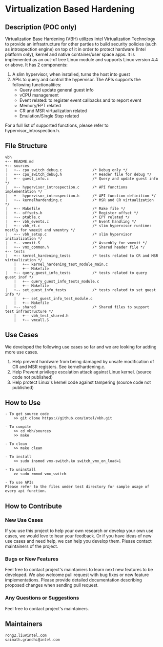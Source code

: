# Virtualization Based Hardening


## Description (POC only)
Virtualization Base Hardening (VBH) utilizes Intel Virtualization Technology to provide an infrastructure for other parties to build security policies (such as introspection engine) on top of it in order to protect hardware (Intel platform only), kernel and native container/user space apps.  It is implemented as an out-of tree Linux module and supports Linux version 4.4 or above.  It has 2 components: 
1. A slim hypervisor, when installed, turns the host into guest
2. APIs to query and control the hypervisor.  The APIs supports the following functionalities:
    * Query and update general guest info
    * vCPU management
    * Event related: to register event callbacks and to report event
    * Memory/EPT related
    * CR and MSR virtualization related
    * Emulation/Single Step related

For a full list of supported functions, please refer to hypervisor_introspection.h.


## File Structure
```
vbh
+-- README.md
+-- sources
|   +-- cpu_switch_debug.c              /* Debug only */
|   +-- cpu_switch_debug.h              /* Header file for debug */
|   +-- guest_info.c                    /* Query and update guest info */
|   +-- hypervisor_introspection.c      /* API functions implementation */
|   +-- hypervisor_introspection.h      /* API function definition */
|   +-- kernelhardending.c              /* MSR and CR virtualization */
|   +-- Makefile                        /* Make file */
|   +-- offsets.h                       /* Register offset */
|   +-- ptable.c                        /* EPT related */
|   +-- vbh_events.c                    /* Event handling */
|   +-- vbh_rt.c                        /* slim hypervisor runtime: mostly for vmexit and vmentry */
|   +-- vbh_setup.c                     /* slim hypervisor initialization */
|   +-- vmexit.S                        /* Assembly for vmexit */
|   +-- vmx_common.h                    /* Shared header file */
+-- tests
|   +-- kernel_hardening_tests          /* tests related to CR and MSR virtualization */
    |   +-- kernel_hardening_test_module_main.c
    |   +-- Makefile
|   +-- query_guest_info_tests          /* tests related to query guest inof */
    |   +-- query_guest_info_tests_module.c
    |   +-- Makefile
|   +-- set_guest_info_tests            /* tests related to set guest info */
    |   +-- set_guest_info_test_module.c
    |   +-- Makefile
|   +-- shared                          /* Shared files to support test infrastructure */
    |   +-- vbh_test_shared.h
    |   +-- vmcall.S
```


## Use Cases
We developed the following use cases so far and we are looking for adding more use cases.
1. Help prevent hardware from being damaged by unsafe modification of CR and MSR registers.  See kernelhardening.c.
2. Help Prevent privilege escalation attack against Linux kernel. (source code not published)
3. Help protect Linux's kernel code against tampering (source code not published)


## How to Use
    - To get source code
        >> git clone https://github.com/intel/vbh.git
    
    - To compile
        >> cd vbh/sources
        >> make
  
    - To clean
        >> make clean

    - To install    
        >> sudo insmod vmx-switch.ko switch_vmx_on_load=1

    - To uninstall
        >> sudo rmmod vmx_switch

    - To use APIs
    Please refer to the files under test directory for sample usage of every api function.


## How to Contribute

### New Use Cases
If you use this project to help your own research or develop your own use cases, we would love to hear your feedback.  Or if you have ideas of new use cases and need help,  we can help you develop them.  Please contact maintainers of the project.

### Bugs or New Features
Feel free to contact project's maintaniers to learn next new features to be developed.  We also welcome pull request with bug fixes or new feature implementations.  Please provide detailed documentation describing proposed changes when sending pull request.

### Any Questions or Suggestions
Feel free to contact project's maintainers.


## Maintainers
```
rong2.liu@intel.com
sainath.grandhi@intel.com
```
